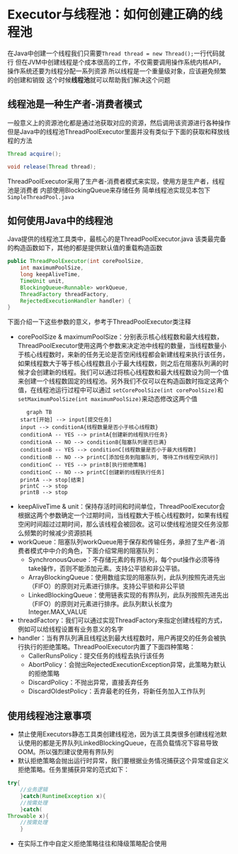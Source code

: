 # Executor与线程池：如何创建正确的线程池

在Java中创建一个线程我们只需要`Thread thread = new Thread();`一行代码就行
但在JVM中创建线程是个成本很高的工作，不仅需要调用操作系统内核API，操作系统还要为线程分配一系列资源
所以线程是一个重量级对象，应该避免频繁的创建和销毁
这个时候**线程池**就可以帮助我们解决这个问题

## 线程池是一种生产者-消费者模式

一般意义上的资源池化都是通过池获取对应的资源，然后调用该资源进行各种操作
但是Java中的线程池ThreadPoolExecutor里面并没有类似于下面的获取和释放线程的方法

```java
Thread acquire();

void release(Thread thread);
```

ThreadPoolExecutor采用了生产者-消费者模式来实现，使用方是生产者，线程池是消费者
内部使用BlockingQueue来存储任务
简单线程池实现见本包下`SimpleThreadPool.java`

## 如何使用Java中的线程池

Java提供的线程池工具类中，最核心的是ThreadPoolExecutor.java
该类最完备的构造函数如下，其他的都是提供默认值的重载构造函数

```java
public ThreadPoolExecutor(int corePoolSize,
    int maximumPoolSize,
    long keepAliveTime,
    TimeUnit unit,
    BlockingQueue<Runnable> workQueue,
    ThreadFactory threadFactory,
    RejectedExecutionHandler handler) {
}
```

下面介绍一下这些参数的意义，参考于ThreadPoolExecutor类注释

* corePoolSize &
  maximumPoolSize：分别表示核心线程数和最大线程数，ThreadPoolExecutor使用这两个参数来决定池中线程的数量，当线程数量小于核心线程数时，来新的任务无论是否空闲线程都会新建线程来执行该任务，如果线程数大于等于核心线程数且小于最大线程数，则之后在阻塞队列满的时候才会创建新的线程。我们可以通过将核心线程数和最大线程数设为同一个值来创建一个线程数固定的线程池。另外我们不仅可以在构造函数时指定这两个值，在线程池运行过程中可以通过
  `setCorePoolSize(int corePoolSize)`和`setMaximumPoolSize(int maximumPoolSize)`来动态修改这两个值

```mermaid
      graph TB
    start[开始] --> input[提交任务]
    input --> conditionA{线程数量是否小于核心线程数}
    conditionA -- YES --> printA{创建新的线程执行任务}
    conditionA -- NO --> conditionB{阻塞队列是否已满}
    conditionB -- YES --> conditionC[线程数量是否小于最大线程数]
    conditionB -- NO --> printC[添加任务到阻塞队列, 等待工作线程空闲执行]
    conditionC -- YES --> printB[执行拒绝策略]
    conditionC -- NO --> printC[创建新的线程执行任务]
    printA --> stop[结束]
    printC --> stop
    printB --> stop
```

* keepAliveTime &
  unit：保持存活时间和时间单位，ThreadPoolExecutor会根据这两个参数确定一个过期时间，当线程数大于核心线程数时，如果有线程空闲时间超过过期时间，那么该线程会被回收。这可以使线程池提交任务没那么频繁的时候减少资源损耗
* workQueue：阻塞队列workQueue用于保存和传输任务，承担了生产者-消费者模式中中介的角色，下面介绍常用的阻塞队列：
    * SynchronousQueue：不存储元素的有界队列，每个put操作必须等待take操作，否则不能添加元素。支持公平锁和非公平锁。
    * ArrayBlockingQueue：使用数组实现的阻塞队列，此队列按照先进先出（FIFO）的原则对元素进行排序。支持公平锁和非公平锁
    * LinkedBlockingQueue：使用链表实现的有界队列，此队列按照先进先出（FIFO）的原则对元素进行排序。此队列默认长度为Integer.MAX_VALUE
* threadFactory：我们可以通过实现ThreadFactory来指定创建线程的方式，例如可以给线程设置有业务意义的名字
* handler：当有界队列满且线程达到最大线程数时，用户再提交的任务会被执行执行的拒绝策略。ThreadPoolExecutor内置了下面四种策略：
    * CallerRunsPolicy：提交任务的线程去执行该任务
    * AbortPolicy：会抛出RejectedExecutionException异常，此策略为默认的拒绝策略
    * DiscardPolicy：不抛出异常，直接丢弃任务
    * DiscardOldestPolicy：丢弃最老的任务，将新任务加入工作队列

## 使用线程池注意事项

* 禁止使用Executors静态工具类创建线程池，因为该工具类很多创建线程池默认使用的都是无界队列LinkedBlockingQueue，在高负载情况下容易导致OOM。所以强烈建议使用有界队列
* 默认拒绝策略会抛出运行时异常，我们要根据业务情况捕获这个异常或自定义拒绝策略。任务里捕获异常的范式如下：

```java
try{
    //业务逻辑
    }catch(RuntimeException x){
    //按需处理
    }catch(
Throwable x){
    //按需处理
    }
```

* 在实际工作中自定义拒绝策略往往和降级策略配合使用